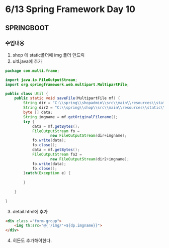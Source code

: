 # 6/13 Spring Framework Day 10

## SPRINGBOOT

### 수업내용

1. shop 에 static폴더에 img 폴더 만드릭
2. uitl.java에 추가

```java
package com.multi.frame;

import java.io.FileOutputStream;
import org.springframework.web.multipart.MultipartFile;

public class Util {
	public static void saveFile(MultipartFile mf) {
		String dir = "C:\\spring\\shopadmin\\src\\main\\resources\\static\\img\\";
		String dir2 = "C:\\spring\\shop\\src\\main\\resources\\static\\img\\";
		byte [] data;
		String imgname = mf.getOriginalFilename();
		try {
			data = mf.getBytes();
			FileOutputStream fo = 
					new FileOutputStream(dir+imgname);
			fo.write(data);
			fo.close();
			data = mf.getBytes();
			FileOutputStream fo2 = 
					new FileOutputStream(dir2+imgname);
			fo.write(data);
			fo.close();
		}catch(Exception e) {
			
		}
		
	}
	
}
```

3. detail.html에 추가

```html
<div class ="form-group">
    <img th:src="@{'/img/'+${dp.imgname}}">
</div>
```

4. 히든도 추가해야한다.